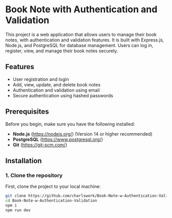 # Book Note with Authentication and Validation

This project is a web application that allows users to manage their book notes, with authentication and validation features. It is built with Express.js, Node.js, and PostgreSQL for database management. Users can log in, register, view, and manage their book notes securely.

## Features

- User registration and login
- Add, view, update, and delete book notes
- Authentication and validation using email
- Secure authentication using hashed passwords

## Prerequisites

Before you begin, make sure you have the following installed:

- **Node.js** (https://nodejs.org/) (Version 14 or higher recommended)
- **PostgreSQL** (https://www.postgresql.org/)
- **Git** (https://git-scm.com/)

## Installation

### 1. Clone the repository

First, clone the project to your local machine:

```bash
git clone https://github.com/charlswork/Book-Note-w-Authentication-Validation.git
cd Book-Note-w-Authentication-Validation
npm i
npm run dev
